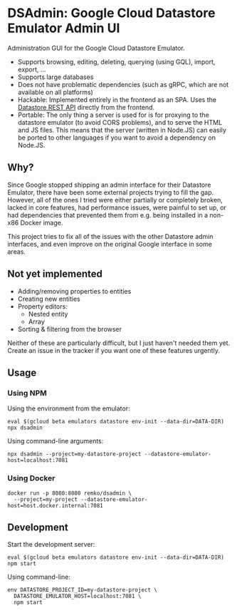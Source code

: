 # DSAdmin: Google Cloud Datastore Emulator Admin UI

Administration GUI for the Google Cloud Datastore Emulator.

- Supports browsing, editing, deleting, querying (using GQL), import, export, ...
- Supports large databases
- Does not have problematic dependencies (such as gRPC, which are not available
  on all platforms)
- Hackable: Implemented entirely in the frontend as an SPA. 
  Uses the [Datastore REST API](https://cloud.google.com/datastore/docs/reference/data/rest) directly from
  the frontend. 
- Portable: The only thing a server is used for is for proxying to the datastore emulator 
  (to avoid CORS problems), and to serve the HTML and JS files. This means that the
  server (written in Node.JS) can easily be ported to other languages if you want
  to avoid a dependency on Node.JS.


## Why?

Since Google stopped shipping an admin interface for their Datastore Emulator,
there have been some external projects trying to fill the gap. However, all of
the ones I tried were either partially or completely broken, lacked in core
features, had performance issues, were painful to set up, or had dependencies
that prevented them from e.g. being installed in a non-x86 Docker image.

This project tries to fix all of the issues with the other Datastore admin
interfaces, and even improve on the original Google interface in some areas.


## Not yet implemented

- Adding/removing properties to entities
- Creating new entities
- Property editors:
  - Nested entity
  - Array
- Sorting & filtering from the browser

Neither of these are particularly difficult, but I just haven't needed them yet.
Create an issue in the tracker if you want one of these features urgently.


## Usage

### Using NPM

Using the environment from the emulator:

    eval $(gcloud beta emulators datastore env-init --data-dir=DATA-DIR)
    npx dsadmin

Using command-line arguments:

    npx dsadmin --project=my-datastore-project --datastore-emulator-host=localhost:7081

### Using Docker

    docker run -p 8080:8080 remko/dsadmin \
      --project=my-project --datastore-emulator-host=host.docker.internal:7081


## Development

Start the development server:

    eval $(gcloud beta emulators datastore env-init --data-dir=DATA-DIR)
    npm start

Using command-line:

    env DATASTORE_PROJECT_ID=my-datastore-project \
      DATASTORE_EMULATOR_HOST=localhost:7081 \
      npm start
